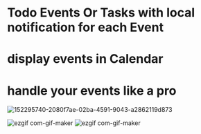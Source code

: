 # Todo Events Or Tasks with local notification for each Event 
# display events in Calendar 
# handle your events like a pro

![152295740-2080f7ae-02ba-4591-9043-a2862119d873](https://user-images.githubusercontent.com/78031951/157836464-a1379148-c077-4792-9d5a-bc7ed393262b.png)

<!-- ![Screenshot_20220308_205838_com example todo_tasks_with_alert](https://user-images.githubusercontent.com/78031951/157307702-2c2fe8a5-f10f-4695-a904-982bdf438fd2.jpg)
![Screenshot_20220308_205829_com example todo_tasks_with_alert](https://user-images.githubusercontent.com/78031951/157307700-9dc2eca7-7f0f-42c6-a4ce-ed21679a61bb.jpg)
![Screenshot_20220308_205820_com example todo_tasks_with_alert](https://user-images.githubusercontent.com/78031951/157307697-83c2c05f-2fda-47e9-876e-e9ab2a983dec.jpg)
![Screenshot_20220308_205811_com example todo_tasks_with_alert](https://user-images.githubusercontent.com/78031951/157307693-a630d898-b1da-42fa-9f7f-195ffaa8c256.jpg)
![Screenshot_20220308_205802_com example todo_tasks_with_alert](https://user-images.githubusercontent.com/78031951/157307690-88e9433d-3feb-4967-aca6-88fd8bfefd90.jpg)
![Screenshot_20220308_205741_com example todo_tasks_with_alert](https://user-images.githubusercontent.com/78031951/157307680-0e01c333-04a2-4423-970b-aa03725a7306.jpg) -->

![ezgif com-gif-maker](https://user-images.githubusercontent.com/78031951/157430155-31326f52-489a-4989-98e6-bd5710bdbcea.gif)
![ezgif com-gif-maker](https://user-images.githubusercontent.com/78031951/157837268-0942788e-867e-4cbf-8bfa-c1de959a87c6.gif)


